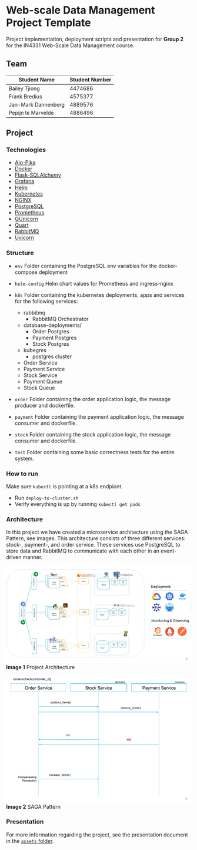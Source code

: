 # Web-scale Data Management Project Template

Project implementation, deployment scripts and presentation for **Group 2** for the IN4331 Web-Scale Data Management course.

## Team

| Student Name        | Student Number |
|---------------------|----------------|
| Bailey Tjiong       | 4474686        |
| Frank Bredius       | 4575377        |
| Jan-Mark Dannenberg | 4889576        |
| Pepijn te Marvelde  | 4886496        |

## Project

### Technologies
* [Aio-Pika](https://aio-pika.readthedocs.io/en/latest/)
* [Docker](https://www.docker.com/)
* [Flask-SQLAlchemy](https://flask-sqlalchemy.palletsprojects.com/en/2.x/)
* [Grafana](https://grafana.com/)
* [Helm](https://helm.sh/)
* [Kubernetes](https://kubernetes.io/)
* [NGINX](https://www.nginx.com/)
* [PostgreSQL](https://www.postgresql.org/)
* [Prometheus](https://prometheus.io/)
* [QUnicorn](https://gunicorn.org/)
* [Quart](https://pgjones.gitlab.io/quart/)
* [RabbitMQ](https://www.rabbitmq.com/)
* [Uvicorn](https://www.uvicorn.org/)

### Structure

* `env`
    Folder containing the PostgreSQL env variables for the docker-compose deployment
    
* `helm-config`
  Helm chart values for Prometheus and ingress-nginx

* `k8s`
  Folder containing the kubernetes deployments, apps and services for the following services:
    * rabbitmq
        * RabbitMQ Orchestrator
    * database-deployments/
        * Order Postgres
        * Payment Postgres
        * Stock Postgres
    * kubegres
        * postgres cluster
    * Order Service
    * Payment Service
    * Stock Service
    * Payment Queue
    * Stock Queue


* `order`
  Folder containing the order application logic, the message producer and dockerfile.

* `payment`
  Folder containing the payment application logic, the message consumer and dockerfile.

* `stock`
  Folder containing the stock application logic, the message consumer and dockerfile.

* `test`
    Folder containing some basic correctness tests for the entire system.

### How to run

Make sure `kubectl` is pointing at a k8s endpiont.

- Run `deploy-to-cluster.sh`
- Verify everything is up by running `kubectl get pods`

### Architecture

In this project we have created a microservice architecture using the SAGA Pattern, see images. This architecture
consists of three different services: stock-, payment-, and order service. These services use PostgreSQL to store data
and RabbitMQ to communicate with each other in an event-driven manner.

![Architecture of Project with Technologies used](/assets/architecture.png)
**Image 1** Project Architecture

![SAGA Pattern](/assets/saga.png)
**Image 2**  SAGA Pattern

### Presentation

For more information regarding the project, see the presentation document in
the [`assets` folder](./assets/WDM-2-Presentation.pdf).